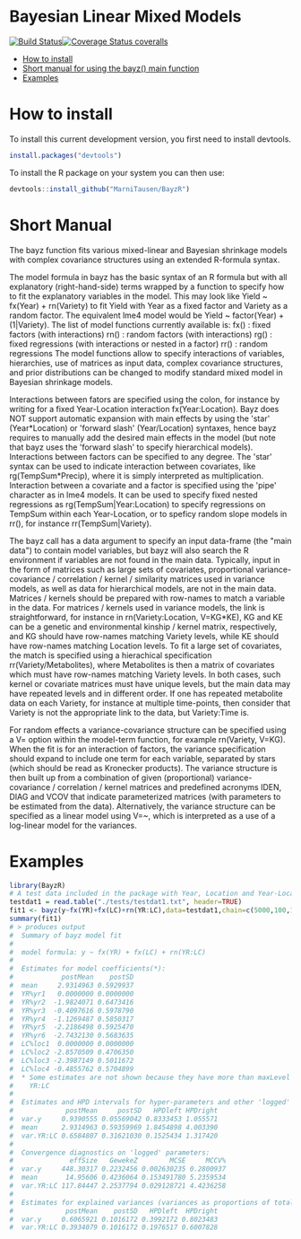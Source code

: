
Bayesian Linear Mixed Models
============================

[![Build Status](https://travis-ci.org/MarniTausen/BayzR.svg?branch=master)](https://travis-ci.org/MarniTausen/BayzR)[![Coverage Status coveralls](https://coveralls.io/repos/github/MarniTausen/BayzR/badge.svg?branch=master)](https://coveralls.io/github/MarniTausen/BayzR?branch=master)

-   [How to install](#how-to-install)
-   [Short manual for using the bayz() main function](#Short-Manual)
-   [Examples](#examples)


How to install
==============

To install this current development version, you first need to install devtools.

``` r
install.packages("devtools")
```

To install the R package on your system you can then use:

``` r
devtools::install_github("MarniTausen/BayzR")
```

Short Manual
============

The bayz function fits various mixed-linear and Bayesian shrinkage models with complex
covariance structures using an extended R-formula syntax.

The model formula in bayz has the basic syntax of an R formula but with all
explanatory (right-hand-side) terms wrapped by a function to specify how to fit
the explanatory variables in the model. This may look like Yield ~ fx(Year) + rn(Variety)
to fit Yield with Year as a fixed factor and Variety as a random factor. 
The equivalent lme4 model would be Yield ~ factor(Year) + (1|Variety). 
The list of model functions currently available is:
   fx() : fixed factors (with interactions)
   rn() : random factors (with interactions)
   rg() : fixed regressions (with interactions or nested in a factor)
   rr() : random regressions 
The model functions allow to specify interactions of variables, hierarchies, use of
matrices as input data, complex covariance structures, and prior distributions can 
be changed to modify standard mixed model in Bayesian shrinkage models.

Interactions between fators are specified using the colon, for instance by writing for a 
fixed Year-Location interaction fx(Year:Location). Bayz does
NOT support automatic expansion with main effects by using the 'star' (Year\*Location) or
'forward slash' (Year/Location) syntaxes, hence bayz requires to manually add the desired
main effects in the model (but 
note that bayz uses the 'forward slash' to specify hierarchical models).
Interactions between factors can be specified to any degree.
The 'star' syntax can be used to indicate interaction
between covariates, like rg(TempSum\*Precip), where it is simply interpreted as
multiplication. 
Interaction between a covariate and a factor is specified using the 'pipe'
character as in lme4 models. It can be used to specify fixed nested regressions as 
rg(TempSum|Year:Location) to specify regressions on TempSum within each Year-Location, or
to speficy random slope models in rr(), for instance rr(TempSum|Variety). 

The bayz call has a data argument to specify an input data-frame (the "main data")
to contain model variables,
but bayz will also search the R environment if variables are not found in the main data.
Typically, input in the form of matrices such as large sets of covariates, proportional
variance-covariance / correlation / kernel / similarity matrices used in variance models,
as well as data for hierarchical models, are not in the main data.
Matrices / kernels should be prepared with row-names to match a variable
in the data. For matrices / kernels used in variance models, the link is straightforward, 
for instance in rn(Variety:Location, V=KG\*KE), KG and KE can be a genetic and environmental
kinship / kernel matrix, respectively, and KG should have row-names matching Variety levels,
while KE should have row-names matching Location levels. 
To fit a large set of covariates, the match is specified using a hierachical specification
rr(Variety/Metabolites), where Metabolites is then a matrix of covariates which must have
row-names matching Variety levels. In both cases, such kernel or covariate matrices
must have unique levels, but the main data may have repeated levels and in different order.
If one has repeated metabolite data on each Variety, for instance at multiple time-points,
then consider that Variety is not the appropriate link to the data, but Variety:Time is.

For random effects a variance-covariance structure can be specified using a
V= option within the model-term function, for example rn(Variety, V=KG).
When the fit is for an interaction of factors, the variance specification should
expand to include one term for each variable, separated by stars (which should
be read as Kronecker products). The variance structure
is then built up from a combination of given (proportional) variance-covariance / correlation /
kernel matrices and predefined acronyms IDEN, DIAG and VCOV that indicate parameterized
matrices (with parameters to be estimated from the data). 
Alternatively, the variance structure can be specified as a linear model using V=~, 
which is interpreted as a use of a log-linear model for the variances. 

Examples
========

``` r
library(BayzR)
# A test data included in the package with Year, Location and Year-Location interaction effects
testdat1 = read.table("./tests/testdat1.txt", header=TRUE)
fit1 <- bayz(y~fx(YR)+fx(LC)+rn(YR:LC),data=testdat1,chain=c(5000,100,10))
summary(fit1)
# > produces output
#  Summary of bayz model fit
#  
#  model formula: y ~ fx(YR) + fx(LC) + rn(YR:LC) 
#  
#  Estimates for model coefficients(*):
#            postMean    postSD
#  mean     2.9314963 0.5929937
#  YR%yr1   0.0000000 0.0000000
#  YR%yr2  -1.9824071 0.6473416
#  YR%yr3  -0.4097616 0.5978790
#  YR%yr4  -1.1269487 0.5850317
#  YR%yr5  -2.2186498 0.5925470
#  YR%yr6  -2.7432130 0.5683635
#  LC%loc1  0.0000000 0.0000000
#  LC%loc2 -2.8570509 0.4706350
#  LC%loc3 -2.3987149 0.5011672
#  LC%loc4 -0.4855762 0.5704899
#  * Some estimates are not shown because they have more than maxLevel levels:
#    YR:LC
#  
#  Estimates and HPD intervals for hyper-parameters and other 'logged' parameters:
#             postMean     postSD   HPDleft HPDright
#  var.y     0.9390555 0.05569042 0.8333453 1.055571
#  mean      2.9314963 0.59359969 1.8454898 4.003390
#  var.YR:LC 0.6584807 0.31621030 0.1525434 1.317420
#  
#  Convergence diagnostics on 'logged' parameters:
#              effSize   GewekeZ        MCSE     MCCV%
#  var.y     448.30317 0.2232456 0.002630235 0.2800937
#  mean       14.95606 0.4236064 0.153491780 5.2359534
#  var.YR:LC 117.84447 2.2537794 0.029128721 4.4236258
#  
#  Estimates for explained variances (variances as proportions of total):
#             postMean    postSD   HPDleft  HPDright
#  var.y     0.6065921 0.1016172 0.3992172 0.8023483
#  var.YR:LC 0.3934079 0.1016172 0.1976517 0.6007828
```
